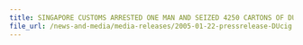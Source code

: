 ```yaml
---
title: SINGAPORE CUSTOMS ARRESTED ONE MAN AND SEIZED 4250 CARTONS OF DUTY-UNPAID CIGARETTES 
file_url: /news-and-media/media-releases/2005-01-22-pressrelease-DUcig.pdf
---
```

